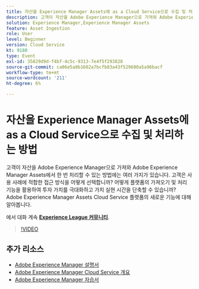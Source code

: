 ```yaml
---
title: 자산을 Experience Manager Assets에 as a Cloud Service으로 수집 및 처리하는 방법
description: 고객이 자산을 Adobe Experience Manager으로 가져와 Adobe Experience Manager Assets에서 한 번 처리할 수 있는 방법에는 여러 가지가 있습니다. 고객은 사용 사례에 적합한 접근 방식을 어떻게 선택합니까? 어떻게 플랫폼의 가져오기 및 처리 기능을 활용하여 투자 가치를 극대화하고 가치 실현 시간을 단축할 수 있습니까? Adobe Experience Manager Assets Cloud Service 플랫폼의 새로운 기능에 대해 알아봅니다.
solution: Experience Manager,Experience Manager Assets
feature: Asset Ingestion
role: User
level: Beginner
version: Cloud Service
kt: 9180
type: Event
exl-id: 35829d9d-f4bf-4c5c-9313-7e4f5f293828
source-git-commit: ca06e5a8b1602a7bcfb83a43f529680a5a96bacf
workflow-type: tm+mt
source-wordcount: '211'
ht-degree: 6%

---
```


# 자산을 Experience Manager Assets에 as a Cloud Service으로 수집 및 처리하는 방법

고객이 자산을 Adobe Experience Manager으로 가져와 Adobe Experience Manager Assets에서 한 번 처리할 수 있는 방법에는 여러 가지가 있습니다. 고객은 사용 사례에 적합한 접근 방식을 어떻게 선택합니까? 어떻게 플랫폼의 가져오기 및 처리 기능을 활용하여 투자 가치를 극대화하고 가치 실현 시간을 단축할 수 있습니까? Adobe Experience Manager Assets Cloud Service 플랫폼의 새로운 기능에 대해 알아봅니다.

에서 대화 계속 **[Experience League 커뮤니티](https://adobe.ly/2Zq7dlg)**.

>[!VIDEO](https://video.tv.adobe.com/v/337773/?quality=12&learn=on&hidetitle=true)

## 추가 리소스

- [Adobe Experience Manager 설명서](https://experienceleague.adobe.com/docs/experience-manager-cloud-service.html)
- [Adobe Experience Manager Cloud Service 개요](https://experienceleague.adobe.com/docs/experience-manager-cloud-service/overview/home.html)
- [Adobe Experience Manager 자습서](https://experienceleague.adobe.com/docs/experience-manager-tutorials.html)
